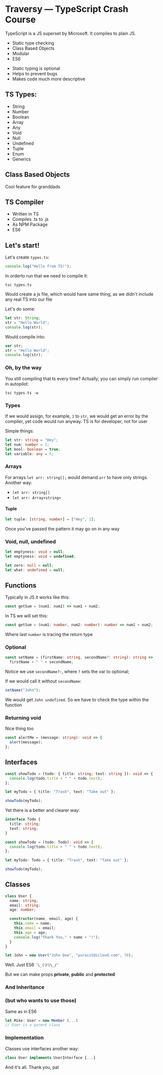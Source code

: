 # Traversy — TypeScript Crash Course

TypeScript is a JS superset by Microsoft. It compiles to plain JS.

- Static type checking
- Class Based Objects
- Modular
- ES6

* Static typing is optional
* Helps to prevent bugs
* Makes code much more descriptive

## TS Types:

- String
- Number
- Boolean
- Array
- Any
- Void
- Null
- Undefined
- Tuple
- Enum
- Generics

## Class Based Objects

Cool feature for granddads

## TS Compiler

- Written in TS
- Compiles .ts to .js
- As NPM Package
- ES6

## Let's start!

Let's create `types.ts`:

```ts
console.log("Hello from TS!");
```

In orderto run that we need to compile it:

```console
tsc types.ts
```

Would create a js file, which would have same thing, as we didn't include any real TS into our file

Let's do some:

```ts
let str: String;
str = "Hello World";
console.log(str);
```

Would compile into:

```js
var str;
str = "Hello World";
console.log(str);
```

### Oh, by the way

You still compiling that ts every time? Actually, you can simply run compiler in autopilot:

```console
tsc types.ts -w
```

### Types

If we would assign, for example, `1` to `str`, we would get an error by the compiler, yet code would run anyway. TS is for developer, not for user

Simple things:

```ts
let str: string = "Hey";
let num: number = 1;
let bool: boolean = true;
let variable: any = 5;
```

### Arrays

For arrays `let arr: string[];` would demand `arr` to have only strings. Another way:

- `let arr: string[]`
- `let arr: Array<string>`

#### Tuple

```ts
let tuple: [string, number] = ["Hey", 1];
```

Once you've passed the pattern it may go on in any way

### Void, null, undefined

```ts
let emptyness: void = null;
let emptyness: void = undefined;
```

```ts
let zero: null = null;
let what: undefined = null;
```

## Functions

Typically in JS it works like this:

```js
const getSum = (num1, num2) => num1 + num2;
```

In TS we will set this:

```ts
const getSum = (num1: number, num2: number): number => num1 + num2;
```

Where last `number` is tracing the return type

### Optional

```ts
const setName = (firstName: string, secondName?: string): string =>
  firstName + " " + secondName;
```

Notice we use `secondName?:`, where `?` sets the var to optional;

If we would call it without `secondName`:

```ts
setName("John");
```

We would get `John undefined`. So we have to check the type within the function

### Returning void

Nice thing too

```ts
const alertMe = (message: string): void => {
  alert(message);
};
```

## Interfaces

```ts
const showTodo = (todo: { title: string; text: string }): void => {
  console.log(todo.title + " " + todo.text);
};

let myTodo = { title: "Trash", text: "Take out" };

showTodo(myTodo);
```

Yet there is a better and clearer way:

```ts
interface Todo {
  title: string;
  text: string;
}

const showTodo = (todo: Todo): void => {
  console.log(todo.title + " " + todo.text);
};

let myTodo: Todo = { title: "Trash", text: "Take out" };

showTodo(myTodo);
```

## Classes

```ts
class User {
  name: string;
  email: string;
  age: number;

  constructor(name, email, age) {
    this.name = name;
    this.email = email;
    this.age = age;
    console.log("Thank You," + name + "!");
  }
}

let John = new User("John Doe", "yuraist@icloud.com", 70);
```

Well. Just ES6 `¯\_(ツ)\_/¯`

But we can make props **private**, **public** and **protected**

### And Inheritance

### (but who wants to use those)

Same as in ES6

```ts
let Mike: User = new Member (...)
// User is a parent class
```

### Implementation

Classes use interfaces another way:

```ts
class User implements UserInterface {...}
```

And it's all. Thank you, pal
